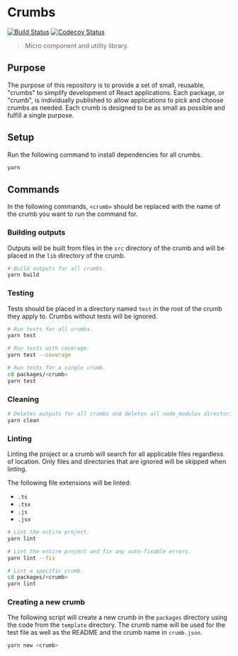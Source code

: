 # Crumbs

[![Build Status][build-badge]][repo]
[![Codecov Status][codecov-badge]][codecov]

> Micro component and utility library.

## Purpose

The purpose of this repository is to provide a set of small, reusable, "crumbs" to simplify development of React applications. Each package, or "crumb", is individually published to allow applications to pick and choose crumbs as needed. Each crumb is designed to be as small as possible and fulfill a single purpose.

## Setup

Run the following command to install dependencies for all crumbs.

```sh
yarn
```

## Commands

In the following commands, `<crumb>` should be replaced with the name of the crumb you want to run the command for.

### Building outputs

Outputs will be built from files in the `src` directory of the crumb and will be placed in the `lib` directory of the crumb.

```sh
# Build outputs for all crumbs.
yarn build
```

### Testing

Tests should be placed in a directory named `test` in the root of the crumb they apply to. Crumbs without tests will be ignored.

```sh
# Run tests for all crumbs.
yarn test

# Run tests with coverage.
yarn test --coverage

# Run tests for a single crumb.
cd packages/<crumb>
yarn test
```

### Cleaning

```sh
# Deletes outputs for all crumbs and deletes all node_modules directories.
yarn clean
```

### Linting

Linting the project or a crumb will search for all applicable files regardless of location. Only files and directories that are ignored will be skipped when linting.

The following file extensions will be linted:

- `.ts`
- `.tsx`
- `.js`
- `.jsx`

```sh
# Lint the entire project.
yarn lint

# Lint the entire project and fix any auto-fixable errors.
yarn lint --fix

# Lint a specific crumb.
cd packages/<crumb>
yarn lint
```

### Creating a new crumb

The following script will create a new crumb in the `packages` directory using the code from the `template` directory. The crumb name will be used for the test file as well as the README and the crumb name in `crumb.json`.

```sh
yarn new <crumb>
```

[build-badge]: https://github.com/mskelton/crumbs/workflows/Build/badge.svg
[repo]: https://github.com/mskelton/crumbs/actions
[codecov-badge]: https://codecov.io/gh/mskelton/crumbs/branch/master/graph/badge.svg
[codecov]: https://codecov.io/gh/mskelton/crumbs

